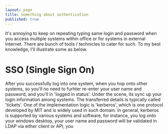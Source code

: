 ```yaml
---
layout: page
title: Something about authentication
published: true
---
```

It's annoying to keep on repeating typing same login and password when you access multiple systems within office or for systems in external Internet. There are bunch of  tools / technicles to cater for such. To my best knowledge, I'll illustrate some as below.

# SSO (Single Sign On)

After you successfully log into one system,  when you hop onto other systems, so you'll no need to furhter re-enter your user name and password, and you'll in 'logged in status'. Under the scene, its sync up your login information among systems. The transferred details is typically called 'tickets'. One of the implementation logic is 'kerberos', which is one protocol developed by MIT and is widely used in such domain. In general, kerberos is supported by various systems and software, for instance, you log onto your windows desktop, your user name and password will be validated in LDAP via either client or API, you


